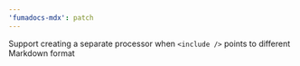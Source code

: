 ```yaml
---
'fumadocs-mdx': patch
---
```


Support creating a separate processor when `<include />` points to different Markdown format
